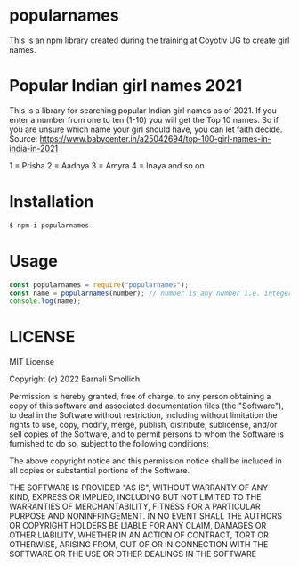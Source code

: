 # popularnames

This is an npm library created during the training at Coyotiv UG to create girl names.

# Popular Indian girl names 2021

This is a library for searching popular Indian girl names as of 2021. If you enter a number from one to ten (1-10) you will get the Top 10 names. So if you are unsure which name your girl should have, you can let faith decide. Source: https://www.babycenter.in/a25042694/top-100-girl-names-in-india-in-2021

1 = Prisha
2 = Aadhya
3 = Amyra
4 = Inaya
and so on

# Installation

```sh
$ npm i popularnames
```

# Usage

```js
const popularnames = require("popularnames");
const name = popularnames(number); // number is any number i.e. integer between 1 and 10 and for example 1 creates Prisha.
console.log(name);
```

# LICENSE

MIT License

Copyright (c) 2022 Barnali Smollich

Permission is hereby granted, free of charge, to any person obtaining a copy
of this software and associated documentation files (the "Software"), to deal
in the Software without restriction, including without limitation the rights
to use, copy, modify, merge, publish, distribute, sublicense, and/or sell
copies of the Software, and to permit persons to whom the Software is
furnished to do so, subject to the following conditions:

The above copyright notice and this permission notice shall be included in all
copies or substantial portions of the Software.

THE SOFTWARE IS PROVIDED "AS IS", WITHOUT WARRANTY OF ANY KIND, EXPRESS OR
IMPLIED, INCLUDING BUT NOT LIMITED TO THE WARRANTIES OF MERCHANTABILITY,
FITNESS FOR A PARTICULAR PURPOSE AND NONINFRINGEMENT. IN NO EVENT SHALL THE
AUTHORS OR COPYRIGHT HOLDERS BE LIABLE FOR ANY CLAIM, DAMAGES OR OTHER
LIABILITY, WHETHER IN AN ACTION OF CONTRACT, TORT OR OTHERWISE, ARISING FROM,
OUT OF OR IN CONNECTION WITH THE SOFTWARE OR THE USE OR OTHER DEALINGS IN THE
SOFTWARE
